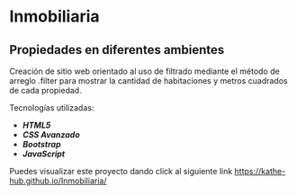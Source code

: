 # Inmobiliaria
## Propiedades en diferentes ambientes

Creación de sitio web orientado al uso de filtrado mediante el método de arreglo .filter para mostrar la cantidad de habitaciones y metros cuadrados de cada propiedad.

Tecnologías utilizadas:
- _**HTML5**_
- _**CSS Avanzado**_ 
- _**Bootstrap**_
- _**JavaScript**_


Puedes visualizar este proyecto dando click al siguiente link https://kathe-hub.github.io/Inmobiliaria/
